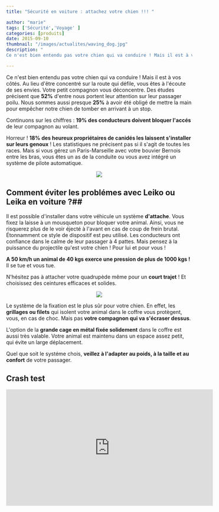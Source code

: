 ```yaml
---
title: "Sécurité en voiture : attachez votre chien !!! "

author: "marie"
tags: ['Sécurité','Voyage' ]
categories: [produits]
date: 2015-09-10
thumbnail: "/images/actualites/waving_dog.jpg"
description: "
Ce n'est bien entendu pas votre chien qui va conduire ! Mais il est à vos côtés. Au lieu d'être concentré sur la route qui défile, vous êtes à l'écoute de ses envies. Votre petit compagnon vous déconcentre. Des études précisent que 52% d'entre nous portent leur attention sur leur passager poilu. Nous sommes aussi presque 25% à avoir été obligé de mettre la main pour empêcher notre chien de tomber en arrivant à un stop  "

---
```



Ce n'est bien entendu pas votre chien qui va conduire ! Mais il est à vos côtés. Au lieu d'être concentré sur la route qui défile, vous êtes à l'écoute de ses envies. Votre petit compagnon vous déconcentre. Des études précisent que <b>52%</b> d'entre nous portent leur attention sur leur passager poilu. Nous sommes aussi presque <b>25%</b> à avoir été obligé de mettre la main pour empêcher notre chien de tomber en arrivant à un stop.

 Continuons sur les chiffres : <b>19% des conducteurs doivent bloquer l'accés</b> de leur compagnon au volant.

 Horreur ! <b>18% des heureux propriétaires de canidés les laissent s'installer sur leurs genoux</b> ! Les statistiques ne précisent pas si il s'agit de toutes les races. Mais si vous gérez un Paris-Marseille avec votre bouvier Bernois entre les bras, vous êtes un as de la conduite ou vous avez intégré un système de pilote automatique.






<p align="center"><img src= "/images/actualites/waving_dog.jpg"></p>



## Comment éviter les problémes avec Leiko ou Leika en voiture ?##


Il est possible d'installer dans votre véhicule un système <b>d'attache</b>. Vous fixez la laisse à un mousqueton pour bloquer votre animal. Ainsi, vous ne risquerez plus de le voir éjecté à l'avant en cas de coup de frein brutal. Étonnamment ce style de dispositif est peu utilisé. Les conducteurs ont confiance dans le calme de leur passager à 4 pattes. Mais pensez à la puissance du projectile qu'est votre chien ! Pour lui et pour vous !

<b>A 50 km/h un animal de 40 kgs exerce une pression de plus de 1000 kgs !</b> Il se tue et vous tue.

N'hésitez pas à attacher votre quadrupède même pour un <b>court trajet</b> ! Et choisissez des ceintures efficaces et solides.

<p align="center"><img src= "/images/actualites/attache_a.jpg"</p>

Le système de la fixation est le plus sûr pour votre chien. En effet, les <b>grillages ou filets</b> qui isolent votre animal dans le coffre vous protègent, vous, en cas de choc. Mais pas<b> votre compagnon qui va s'écraser dessus</b>.

L'option de la <b>grande cage en métal fixée solidement</b> dans le coffre est aussi très valable. Votre animal est maintenu dans un espace assez petit, qui évite un large déplacement.


Quel que soit le systéme chois, <b>veillez à l'adapter au poids, à la taille et au confort</b> de votre passager.


## Crash test ##


<p align= "center"><iframe width="560" height="315" src="https://www.youtube.com/embed/M2wZ6k8i3b4" frameborder="0" allowfullscreen></iframe></p>







